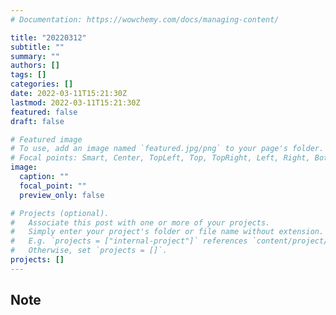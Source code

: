 ```yaml
---
# Documentation: https://wowchemy.com/docs/managing-content/

title: "20220312"
subtitle: ""
summary: ""
authors: []
tags: []
categories: []
date: 2022-03-11T15:21:30Z
lastmod: 2022-03-11T15:21:30Z
featured: false
draft: false

# Featured image
# To use, add an image named `featured.jpg/png` to your page's folder.
# Focal points: Smart, Center, TopLeft, Top, TopRight, Left, Right, BottomLeft, Bottom, BottomRight.
image:
  caption: ""
  focal_point: ""
  preview_only: false

# Projects (optional).
#   Associate this post with one or more of your projects.
#   Simply enter your project's folder or file name without extension.
#   E.g. `projects = ["internal-project"]` references `content/project/deep-learning/index.md`.
#   Otherwise, set `projects = []`.
projects: []
---
```


## Note

